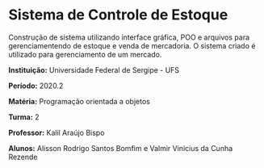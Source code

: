 # Sistema de Controle de Estoque

Construção de sistema utilizando interface gráfica, POO e arquivos para gerenciamentendo de estoque e venda de mercadoria. O sistema criado é utilizado para gerenciamento de um mercado.

**Instituição:** Universidade Federal de Sergipe - UFS

**Período:** 2020.2

**Matéria:** Programação orientada a objetos

**Turma:** 2

**Professor:** Kalil Araújo Bispo

**Alunos:** Alisson Rodrigo Santos Bomfim e Valmir Vinicius da Cunha Rezende

